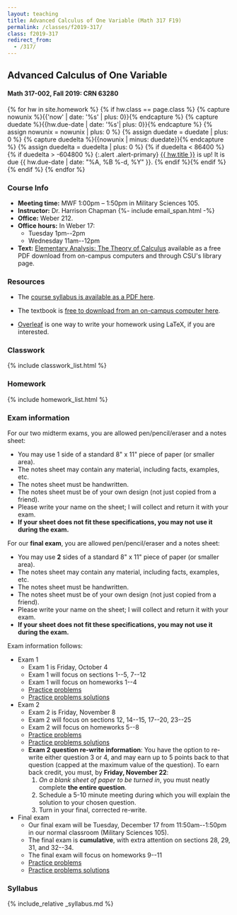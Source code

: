 ```yaml
---
layout: teaching
title: Advanced Calculus of One Variable (Math 317 F19)
permalink: /classes/f2019-317/
class: f2019-317
redirect_from:
  - /317/
---
```


## Advanced Calculus of One Variable
#### Math 317-002, Fall 2019: CRN 63280

{% for hw in site.homework %}
{% if hw.class == page.class %}
{% capture nowunix %}{{'now' | date: '%s' | plus: 0}}{% endcapture %}
{% capture duedate %}{{hw.due-date | date: '%s'| plus: 0}}{% endcapture %}
{% assign nowunix = nowunix | plus: 0 %}
{% assign duedate = duedate | plus: 0 %}
{% capture duedelta %}{{nowunix | minus: duedate}}{% endcapture %}
{% assign duedelta = duedelta | plus: 0 %}
{% if duedelta < 86400 %}{% if duedelta > -604800 %}
{:.alert .alert-primary}
<a class="alert-link" href="{{ hw.url }}">{{ hw.title }}</a> is up!
It is due {{ hw.due-date | date: "%A, %B %-d, %Y" }}.
{% endif %}{% endif %}{% endif %}
{% endfor %}

### Course Info
+ **Meeting time:** MWF 1:00pm &ndash; 1:50pm in Military Sciences 105.
+ **Instructor:** Dr. Harrison Chapman {%- include email_span.html -%}
+ **Office:** Weber 212.
+ **Office hours:** In Weber 17:
    + Tuesday 1pm--2pm
    + Wednesday 11am--12pm
+ **Text:** [Elementary Analysis: The Theory of Calculus](http://link.springer.com/book/10.1007/978-1-4614-6271-2) available as a free PDF download from on-campus computers and through CSU's library page.

### Resources

+   The [course syllabus is available as a PDF
    here](chapman_317_f19_syllabus.pdf).

+   The textbook is [free to download from an on-campus computer
    here](http://link.springer.com/book/10.1007/978-1-4614-6271-2).

+   [Overleaf](https://www.overleaf.com/) is one way to write your homework using LaTeX,
    if you are interested.
  
### Classwork

{% include classwork_list.html %}
  
### Homework

{% include homework_list.html %}

### Exam information

For our two midterm exams, you are allowed pen/pencil/eraser and a notes sheet:

+  You may use 1 side of a standard 8" x 11" piece of paper (or smaller area).
+  The notes sheet may contain any material, including facts, examples, etc.
+  The notes sheet must be handwritten.
+  The notes sheet must be of your own design (not just copied from a friend).
+  Please write your name on the sheet; I will collect and return it with your exam.
+  **If your sheet does not fit these specifications, you may not use it during the exam.**

For our **final exam**, you are allowed pen/pencil/eraser and a notes sheet:

+  You may use **2** sides of a standard 8" x 11" piece of paper (or smaller area).
+  The notes sheet may contain any material, including facts, examples, etc.
+  The notes sheet must be handwritten.
+  The notes sheet must be of your own design (not just copied from a friend).
+  Please write your name on the sheet; I will collect and return it with your exam.
+  **If your sheet does not fit these specifications, you may not use it during the exam.**

Exam information follows:

+   Exam 1
    + Exam 1 is Friday, October 4
    + Exam 1 will focus on sections 1--5, 7--12
    + Exam 1 will focus on homeworks 1--4
    + [Practice problems](exams/exam1_practice.pdf)
    + [Practice problems solutions](exams/exam1_practice_solutions.pdf)
+   Exam 2
    + Exam 2 is Friday, November 8
    + Exam 2 will focus on sections 12, 14--15, 17--20, 23--25
    + Exam 2 will focus on homeworks 5--8
    + [Practice problems](exams/exam2_practice.pdf)
    + [Practice problems solutions](exams/exam2_practice_solns.pdf)
    + **Exam 2 question re-write information**:
      You have the option to re-write either question 3 or 4, and may earn up to 5 points back to that question (capped at the maximum value of the question). To earn back credit, you must, by **Friday, November 22**:
      1.  *On a blank sheet of paper to be turned in*, you must neatly complete **the entire question**.
      2.  Schedule a 5-10 minute meeting during which you will explain the solution to your chosen question.
      3.  Turn in your final, corrected re-write.
+   Final exam
    + Our final exam will be Tuesday, December 17 from 11:50am--1:50pm in our normal classroom (Military Sciences 105).
    + The final exam is **cumulative**, with extra attention on sections 28, 29, 31, and 32--34.
    + The final exam will focus on homeworks 9--11
    + [Practice problems](exams/final_practice.pdf)
    + [Practice problems solutions](exams/final_practice_solns.pdf)


### Syllabus

{% include_relative _syllabus.md %}
